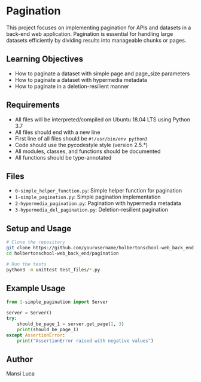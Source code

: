 # Pagination

This project focuses on implementing pagination for APIs and datasets in a back-end web application. Pagination is essential for handling large datasets efficiently by dividing results into manageable chunks or pages.

## Learning Objectives

* How to paginate a dataset with simple page and page_size parameters
* How to paginate a dataset with hypermedia metadata
* How to paginate in a deletion-resilient manner

## Requirements

* All files will be interpreted/compiled on Ubuntu 18.04 LTS using Python 3.7
* All files should end with a new line
* First line of all files should be `#!/usr/bin/env python3`
* Code should use the pycodestyle style (version 2.5.*)
* All modules, classes, and functions should be documented
* All functions should be type-annotated

## Files

* `0-simple_helper_function.py`: Simple helper function for pagination
* `1-simple_pagination.py`: Simple pagination implementation
* `2-hypermedia_pagination.py`: Pagination with hypermedia metadata
* `3-hypermedia_del_pagination.py`: Deletion-resilient pagination

## Setup and Usage

```bash
# Clone the repository
git clone https://github.com/yourusername/holbertonschool-web_back_end.git
cd holbertonschool-web_back_end/pagination

# Run the tests
python3 -m unittest test_files/*.py
```

## Example Usage

```python
from 1-simple_pagination import Server

server = Server()
try:
    should_be_page_1 = server.get_page(1, 3)
    print(should_be_page_1)
except AssertionError:
    print("AssertionError raised with negative values")
```

## Author
Mansi Luca